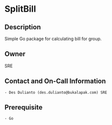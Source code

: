 # SplitBill

## Description

Simple Go package for calculating bill for group.

## Owner

SRE

## Contact and On-Call Information

    - Des Dulianto (des.dulianto@bukalapak.com) SRE

## Prerequisite

    - Go